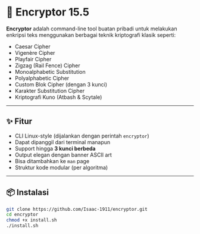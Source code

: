# 🔐 Encryptor 15.5

**Encryptor** adalah command-line tool buatan pribadi untuk melakukan enkripsi teks menggunakan berbagai teknik kriptografi klasik seperti:

- Caesar Cipher
- Vigenère Cipher
- Playfair Cipher
- Zigzag (Rail Fence) Cipher
- Monoalphabetic Substitution
- Polyalphabetic Cipher
- Custom Blok Cipher (dengan 3 kunci)
- Karakter Substitution Cipher
- Kriptografi Kuno (Atbash & Scytale)

---

## ✨ Fitur

- CLI Linux-style (dijalankan dengan perintah `encryptor`)
- Dapat dipanggil dari terminal manapun
- Support hingga **3 kunci berbeda**
- Output elegan dengan banner ASCII art
- Bisa ditambahkan ke `man` page
- Struktur kode modular (per algoritma)

---

## 📦 Instalasi

```bash
git clone https://github.com/Isaac-1911/encryptor.git
cd encryptor
chmod +x install.sh
./install.sh
